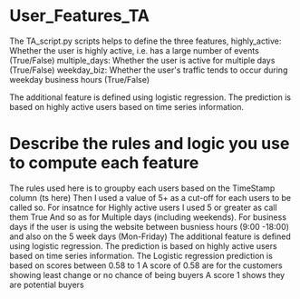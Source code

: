 # User_Features_TA
The TA_script.py scripts helps to define the three features,
   highly_active: Whether the user is highly active, i.e. has a large number of events (True/False)
   multiple_days: Whether the user is active for multiple days (True/False)
   weekday_biz: Whether the user's traffic tends to occur during weekday business hours (True/False)

The additional feature is defined using logistic regression. The prediction is based on highly active users based on time series information.

# Describe the rules and logic you use to compute each feature

The rules used here is to groupby each users based on the TimeStamp column (ts here)
Then I used a value of 5+ as a cut-off for each users to be called so.
For insatnce for Highly active users I used 5 or greater as call them True
And so as for Multiple days (including weekends).
For business days if the user is using the website between busniess hours (9:00 -18:00) and also on the 5 week days (Mon-Friday)
The additional feature is defined using logistic regression. The prediction is based on highly active users based on time series information.
The Logistic regression prediction is based on scores between 0.58 to 1
A score of 0.58 are for the customers showing least change or no chance of being buyers 
A score 1 shows they are potential buyers


